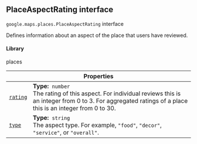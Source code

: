 
<h2 id="PlaceAspectRating">PlaceAspectRating interface</h2>
<p>
<code><span itemprop="path">google.maps.places</span>.<span itemprop="name">PlaceAspectRating</span></code>
interface
</p>
<p>Defines information about an aspect of the place that users have reviewed.</p>
<h4>Library</h4>
<p>places</p>
<div class="devsite-table-wrapper"><table class="properties responsive" summary="interface PlaceAspectRating - Properties">
<thead>
<tr><th colspan="2">Properties</th>
</tr></thead>
<tbody>
<tr id="PlaceAspectRating.rating">
<td itemprop="property"><code><a class="secret-link" href="#PlaceAspectRating.rating"><span>rating</span></a></code></td>
<td><div><strong>Type:</strong>&nbsp; <code>number</code></div>
<div class="desc">The rating of this aspect. For individual reviews this is an integer from 0 to 3. For aggregated ratings of a place this is an integer from 0 to 30.</div></td>
</tr>
<tr id="PlaceAspectRating.type">
<td itemprop="property"><code><a class="secret-link" href="#PlaceAspectRating.type"><span>type</span></a></code></td>
<td><div><strong>Type:</strong>&nbsp; <code>string</code></div>
<div class="desc">The aspect type. For example, <code>"food"</code>, <code>"decor"</code>, <code>"service"</code>, or <code>"overall"</code>.</div></td>
</tr>
</tbody>
</table></div>
<script src="replace_links.js"></script>
